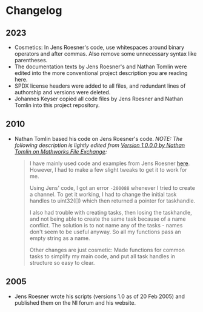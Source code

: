 <!--
SPDX-FileCopyrightText: 2023 Johannes Keyser

SPDX-License-Identifier: CC0-1.0
-->

# Changelog

## 2023

- Cosmetics: In Jens Roesner's code, use whitespaces around binary operators and after commas. Also remove some unnecessary syntax like parentheses.
- The documentation texts by Jens Roesner's and Nathan Tomlin were edited into the more conventional project description you are reading here.
- SPDX license headers were added to all files, and redundant lines of authorship and versions were deleted.
- Johannes Keyser copied all code files by Jens Roesner and Nathan Tomlin into this project repository.

## 2010 

- Nathan Tomlin based his code on Jens Roesner's code.
  _NOTE: The following description is lightly edited from [Version 1.0.0.0 by Nathan Tomlin on Mathworks File Exchange](https://mathworks.com/matlabcentral/fileexchange/27609-daqmx-examples):_

  > I have mainly used code and examples from Jens Roesner [here](http://www.jr-worldwi.de/work/matlab/index.html).
  > However, I had to make a few slight tweaks to get it to work for me.
  >
  > Using Jens' code, I got an error `-200088` whenever I tried to create a channel.
  > To get it working, I had to change the initial task handles to uint32([]) which then returned a pointer for taskhandle.
  >
  > I also had trouble with creating tasks, then losing the taskhandle, and not being able to create the same task because of a name conflict.
  > The solution is to not name any of the tasks - names don't seem to be useful anyway.
  > So all my functions pass an empty string as a name.
  > 
  > Other changes are just cosmetic: Made functions for common tasks to simplify my main code, and put all task handles in structure so easy to clear.

## 2005

- Jens Roesner wrote his scripts (versions 1.0 as of 20 Feb 2005) and published them on the NI forum and his website.
